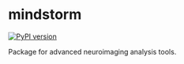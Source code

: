 # mindstorm
[![PyPI version](https://badge.fury.io/py/mindstorm.svg)](https://badge.fury.io/py/mindstorm)

Package for advanced neuroimaging analysis tools.
